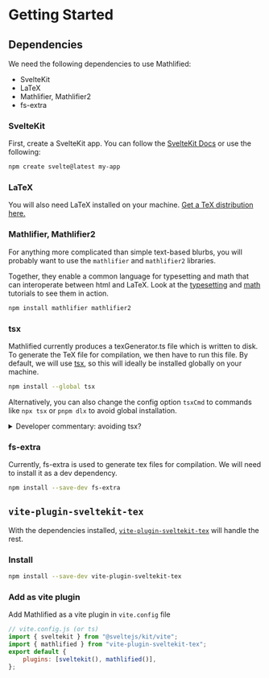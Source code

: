 # Getting Started

## Dependencies

We need the following dependencies to use Mathlified:

- SvelteKit
- LaTeX
- Mathlifier, Mathlifier2
- fs-extra

### SvelteKit

First, create a SvelteKit app. You can follow the
[SvelteKit Docs](https://kit.svelte.dev/) or use the following:

```sh
npm create svelte@latest my-app
```

### LaTeX

You will also need LaTeX installed on your machine. [Get a TeX distribution here.](https://www.latex-project.org/get/)

### Mathlifier, Mathlifier2

For anything more complicated than simple text-based blurbs, you will
probably want to use the `mathlifier` and `mathlifier2` libraries.

Together, they enable a common language for typesetting and math
that can interoperate between html and LaTeX. Look at the
[typesetting](/tutorial/typesetting) and [math](/tutorial/math) tutorials
to see them in action.

```sh
npm install mathlifier mathlifier2
```

### tsx

Mathlified currently produces a texGenerator.ts file which is written to
disk. To generate the TeX file for compilation, we then have to run this
file. By default, we will use [tsx](https://www.npmjs.com/package/tsx),
so this will ideally be installed globally on your machine.

```sh
npm install --global tsx
```

Alternatively, you can also change the config option `tsxCmd`
to commands like `npx tsx` or `pnpm dlx` to avoid global installation.

<details>
  <summary>Developer commentary: avoiding tsx?</summary>

To facilitate changing a JS/TS source code to TeX, we swap out the
HTML focused `mathlifier` library with the TeX focused `mathlifier2`.

I used this texGenerator approach to work around having to execute
the modified source code. A better solution might lie in virtual modules,
but I'm not familiar with that. PRs will be more than welcome on this issue.

</details>

### fs-extra

Currently, fs-extra is used to generate tex files for compilation. We will need
to install it as a dev dependency.

```sh
npm install --save-dev fs-extra
```

## `vite-plugin-sveltekit-tex`

With the dependencies installed, [`vite-plugin-sveltekit-tex`](https://www.npmjs.com/package/vite-plugin-sveltekit-tex) will handle the rest.

### Install

```sh
npm install --save-dev vite-plugin-sveltekit-tex
```

### Add as vite plugin

Add Mathlified as a vite plugin in `vite.config` file

```js
// vite.config.js (or ts)
import { sveltekit } from "@sveltejs/kit/vite";
import { mathlified } from "vite-plugin-sveltekit-tex";
export default {
	plugins: [sveltekit(), mathlified()],
};
```
